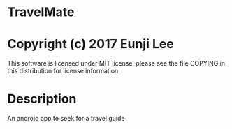 # TravelMate
# Copyright (c) 2017 Eunji Lee 
This software is licensed under MIT license, please see the file COPYING in this distribution for license information

# Description 
An android app to seek for a travel guide
